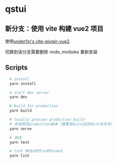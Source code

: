 # qstui

## 新分支：使用 vite 构建 vue2 项目

使用[underfin's vite-plugin-vue2](https://github.com/underfin/vite-plugin-vue2).

切换到该分支需要删除 node_modules 重新安装

## Scripts

```bash
  # install
  yarn install

  # start dev server
  yarn dev

  # build for production
  yarn build

  # locally preview production build
  # 本地预览production版本（需要有build后的dist文件夹）
  yarn serve

  # 测试
  yarn test

  # lint 带自动的fix和format
  yarn lint
```
